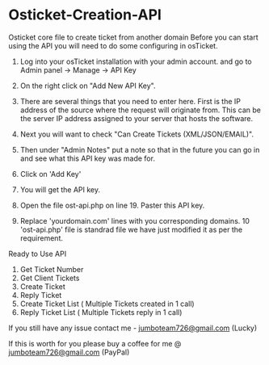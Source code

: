 # Osticket-Creation-API
Osticket core file to create ticket from another domain
Before you can start using the API you will need to do some configuring in osTicket.  

1. Log into your osTicket installation with your admin account. and go to Admin panel -> Manage -> API Key
2. On the right click on "Add New API Key".
3. There are several things that you need to enter here.  First is the IP address of the source where the request will originate from. 
   This can be the server IP address assigned to your server that hosts the software. 
4. Next you will want to check "Can Create Tickets (XML/JSON/EMAIL)".  
5. Then under "Admin Notes" put a note so that in the future you can go in and see what this API key was made for.  
6. Click on 'Add Key'
7. You will get the API key.


8. Open the file ost-api.php on line 19. Paster this API key.
9. Replace 'yourdomain.com' lines with you corresponding domains.
10 'ost-api.php' file is standrad file we have just modified it as per the requirement.
 
 
 
 Ready to Use API
 1. Get Ticket Number
 2. Get Client Tickets
 3. Create Ticket
 4. Reply Ticket
 5. Create Ticket List ( Multiple Tickets created in 1 call)
 6. Reply Ticket List ( Multiple Tickets reply in 1 call)
 
 
 
 
 
If you still have any issue contact me - jumboteam726@gmail.com (Lucky)
	

If this is worth for you please buy a coffee for me @ jumboteam726@gmail.com (PayPal)



